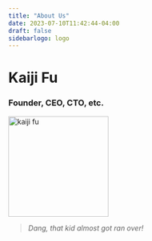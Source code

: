 ```yaml
---
title: "About Us"
date: 2023-07-10T11:42:44-04:00
draft: false
sidebarlogo: logo
---
```


# Kaiji Fu
### Founder, CEO, CTO, etc.

<img src="/images/headshot1.jpg" alt="kaiji fu" width="200"/>



> *Dang, that kid almost got ran over!*
